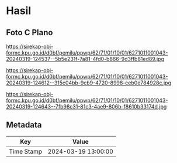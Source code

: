 # Hasil

## Foto C Plano

https://sirekap-obj-formc.kpu.go.id/d0bf/pemilu/ppwp/62/71/01/10/01/6271011001043-20240319-124537--5b5e231f-7a81-4fd0-b866-9d3ffb81ed89.jpg

https://sirekap-obj-formc.kpu.go.id/d0bf/pemilu/ppwp/62/71/01/10/01/6271011001043-20240319-124612--315c04bb-9cb9-4720-8998-ceb0e784928c.jpg

https://sirekap-obj-formc.kpu.go.id/d0bf/pemilu/ppwp/62/71/01/10/01/6271011001043-20240319-124643--7fb98c31-81c3-4ae9-806b-f8610b33174d.jpg


## Metadata

| Key        | Value               |
| ---------- | ------------------- |
| Time Stamp | 2024-03-19 13:00:00 |



